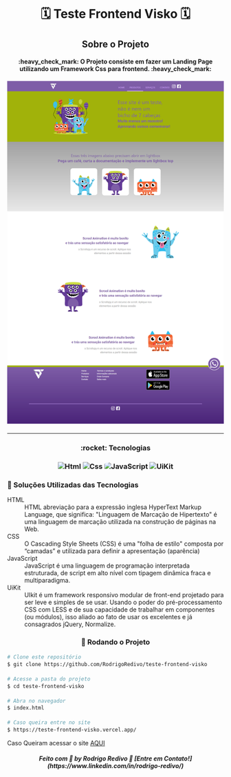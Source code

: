 <!-- ************************************* Title ********************************************* -->

###### <h1 align="center">🗓 Teste Frontend Visko 🗓</h1>

<!-- ************************************* Project ********************************************* -->

<h2 align="center">Sobre o Projeto</h2>

<h4 align="center"> 
	:heavy_check_mark: O Projeto consiste em fazer um Landing Page utilizando um Framework Css  para frontend. :heavy_check_mark:
</h4>

<h4 align="center">
	<img alt="project" title="Project" src="https://github.com/RodrigoRedivo/teste-frontend-visko/blob/main/assets/Teste%20Frontend%20V.png?raw=true" width="800px" />
</h4>

---

<h3 align="center"> 
	:rocket: Tecnologias
</h3>

<h3 align="center">
  <img alt="Html" title="Html" src="https://cdn.pixabay.com/photo/2017/08/05/11/16/logo-2582748_960_720.png" width="60px" />
  <img alt="Css" title="Css" src="https://cdn.pixabay.com/photo/2017/08/05/11/16/logo-2582747_960_720.png" width="60px" />
  <img alt="JavaScript" title="JavaScript" src="https://images.vexels.com/media/users/3/166403/isolated/lists/a5a33bf3004830a2bd581e9fa65de660-icone-da-linguagem-de-programacao-javascript.png" width="60px" style="border-radius: 25%"/>
  <img alt="UiKit" title="UiKit" src="https://cdn.iconscout.com/icon/free/png-512/uikit-285322.png" width="90px" />
</h3>

<h3>🔧 Soluções Utilizadas das Tecnologias</h3>
<dl>
	<dt>HTML</dt>
		<dd>HTML abreviação para a expressão inglesa HyperText Markup Language, que significa: "Linguagem de Marcação de Hipertexto" é uma linguagem de marcação utilizada na construção de páginas na Web. </dd>
	<dt>CSS</dt>
		<dd>O Cascading Style Sheets (CSS) é uma "folha de estilo" composta por “camadas” e utilizada para definir a apresentação (aparência)</dd>
	<dt>JavaScript</dt>
		<dd>JavaScript é uma linguagem de programação interpretada estruturada, de script em alto nível com tipagem dinâmica fraca e multiparadigma.</dd>
	<dt>UiKit</dt>
		<dd>UIkit é um framework responsivo modular de front-end projetado para ser leve e simples de se usar. Usando o poder do pré-processamento CSS com LESS e de sua capacidade de trabalhar em componentes (ou módulos), isso aliado ao fato de usar os excelentes e já consagrados jQuery, Normalize.</dd>
</dl>

<h3 align="center"> 🎲 Rodando o Projeto</h3>

```bash
# Clone este repositório
$ git clone https://github.com/RodrigoRedivo/teste-frontend-visko

# Acesse a pasta do projeto
$ cd teste-frontend-visko

# Abra no navegador
$ index.html

# Caso queira entre no site
$ https://teste-frontend-visko.vercel.app/
```

Caso Queiram acessar o site <a href="https://teste-frontend-visko.vercel.app/">AQUI</a>

<h5 align="center"> 
Feito com 💜 by Rodrigo Redivo 🤝 [Entre em Contato!](https://www.linkedin.com/in/rodrigo-redivo/)
</h5>
